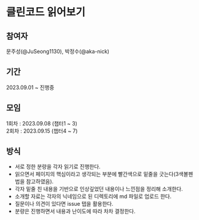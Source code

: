 # 클린코드 읽어보기

## 참여자
문주성(@JuSeong1130), 박정수(@aka-nick)

## 기간
2023.09.01 ~ 진행중

## 모임
1회차 : 2023.09.08 (챕터1 ~ 3)  
2회차 : 2023.09.15 (챕터4 ~ 7)

## 방식
- 서로 정한 분량을 각자 읽기로 진행한다.
- 읽으면서 페이지의 핵심이라고 생각되는 부분에 빨간색으로 밑줄을 긋는다(3색볼펜법을 참고하였음).
- 각자 밑줄 친 내용을 기반으로 인상깊었던 내용이나 느낀점을 정리해 소개한다.
- 소개할 자료는 각자의 닉네임으로 된 디렉토리에 md 파일로 업로드 한다.
- 질문이나 의견이 있다면 issue 탭을 활용한다.
- 분량은 진행하면서 내용과 난이도에 따라 차차 결정한다.
